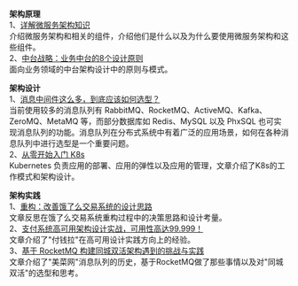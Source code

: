 **架构原理**      
1、[详解微服务架构知识](https://mp.weixin.qq.com/s/lpXkFsm01M9-27qeuo5JzA)  
介绍微服务架构和相关的组件，介绍他们是什么以及为什么要使用微服务架构和这些组件。   
2、[中台战略：业务中台的8个设计原则](https://mp.weixin.qq.com/s/yArlYBvIuZaEKJwm_Y5Z_g)  
面向业务领域的中台架构设计中的原则与模式。   

**架构设计**   
1、[消息中间件这么多，到底应该如何选型？](https://mp.weixin.qq.com/s/b4UuwIXgxGv9sveFiLEQ3A)  
当前使用较多的消息队列有 RabbitMQ、RocketMQ、ActiveMQ、Kafka、ZeroMQ、MetaMQ 等，而部分数据库如 Redis、MySQL 以及 PhxSQL 也可实现消息队列的功能。消息队列在分布式系统中有着广泛的应用场景，如何在各种消息队列中进行选型是一个重要问题。  
2、[从零开始入门 K8s](https://mp.weixin.qq.com/s/avLAGdLw210BOKn-aaFvIw)  
Kubernetes 负责应用的部署、应用的弹性以及应用的管理，文章介绍了K8s的工作模式和架构设计。     

**架构实践**    
1、[重构：改善饿了么交易系统的设计思路](https://mp.weixin.qq.com/s/TROIhNoGC5XkL0mM7GgHcA)  
文章反思在饿了么交易系统重构过程中的决策思路和设计考量。  
2、[支付系统高可用架构设计实战，可用性高达99.999！](https://mp.weixin.qq.com/s/DBVlfo1jSr1RZ8xqMVw-9A)  
文章介绍了"付钱拉"在高可用设计实践方向上的经验。  
3、[基于 RocketMQ 构建同城双活架构遇到的挑战与实践](https://mp.weixin.qq.com/s/ucGtVPxqKxhpWYWu8gzwxg)  
文章介绍了"美菜网"消息队列的历史，基于RocketMQ做了那些事情以及对"同城双活"的选型和思考。
